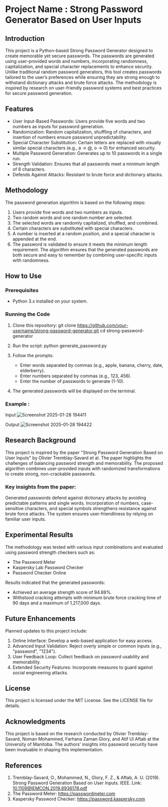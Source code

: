 # Project Name : Strong Password Generator Based on User Inputs



## Introduction 

This project is a Python-based Strong Password Generator designed to create memorable yet secure passwords. The passwords are generated using user-provided words and numbers, incorporating randomness, capitalization, and special character replacements to enhance security.
Unlike traditional random password generators, this tool creates passwords tailored to the user’s preferences while ensuring they are strong enough to withstand dictionary attacks and brute force attacks. The methodology is inspired by research on user-friendly password systems and best practices for secure password generation.


## Features 

- User Input-Based Passwords: Users provide five words and two numbers as inputs for password generation.
- Randomization: Random capitalization, shuffling of characters, and insertion of numbers ensure password unpredictability.
- Special Character Substitution: Certain letters are replaced with visually similar special characters (e.g., a → @, o → 0) for enhanced security.
- Multiple Password Generation: Generates up to 10 passwords in a single run.
- Strength Validation: Ensures that all passwords meet a minimum length of 8 characters.
- Defends Against Attacks: Resistant to brute force and dictionary attacks.


## Methodology 

The password generation algorithm is based on the following steps:
  1. Users provide five words and two numbers as inputs.
  2. Two random words and one random number are selected.
  3. The selected words are randomly capitalized, shuffled, and combined.
  4. Certain characters are substituted with special characters.
  5. A number is inserted at a random position, and a special character is appended at the end.
  6. The password is validated to ensure it meets the minimum length requirement.
The algorithm ensures that the generated passwords are both secure and easy to remember by combining user-specific inputs with randomness.


## How to Use

### Prerequisites
- Python 3.x installed on your system.

### Running the Code 
1. Clone this repository:
     git clone https://github.com/your-username/strong-password-generator.git
     cd strong-password-generator

2. Run the script:
    python generate_password.py

3. Follow the prompts:
    - Enter words separated by commas (e.g., apple, banana, cherry, date, elderberry).
    - Enter numbers separated by commas (e.g., 123, 456).
    - Enter the number of passwords to generate (1-10).

4. The generated passwords will be displayed on the terminal.


### Example :
  Input
    ![Screenshot 2025-01-28 194411](https://github.com/user-attachments/assets/79013038-2f97-440a-81c6-13be1f2fae58)

  Output 
    ![Screenshot 2025-01-28 194422](https://github.com/user-attachments/assets/413a8d0b-fc23-48a9-bd44-ecb688f88ab3)


## Research Background

This project is inspired by the paper "Strong Password Generation Based on User Inputs" by Olivier Tremblay-Savard et al. The paper highlights the challenges of balancing password strength and memorability. The proposed algorithm combines user-provided inputs with randomized transformations to create strong, non-crackable passwords.

### Key insights from the paper:

Generated passwords defend against dictionary attacks by avoiding predictable patterns and single words.
Incorporation of numbers, case-sensitive characters, and special symbols strengthens resistance against brute force attacks.
The system ensures user-friendliness by relying on familiar user inputs.
    

## Experimental Results

The methodology was tested with various input combinations and evaluated using password strength checkers such as:
  - The Password Meter
  - Kaspersky Lab Password Checker
  - Password Checker Online
    
Results indicated that the generated passwords:
  - Achieved an average strength score of 94.88%.
  - Withstood cracking attempts with minimum brute force cracking time of 90 days and a maximum of 1,217,000 days.


## Future Enhancements  

Planned updates to this project include:
  1. Online Interface: Develop a web-based application for easy access.
  2. Advanced Input Validation: Reject overly simple or common inputs (e.g., "password", "1234").
  3. User Feedback Loop: Collect feedback on password usability and memorability.
  4. Extended Security Features: Incorporate measures to guard against social engineering attacks.

## License 
     
This project is licensed under the MIT License. See the LICENSE file for details.

## Acknowledgments

This project is based on the research conducted by Olivier Tremblay-Savard, Noman Mohammed, Farhana Zaman Glory, and Atif Ul Aftab at the University of Manitoba. The authors' insights into password security have been invaluable in shaping this implementation.

## References

1. Tremblay-Savard, O., Mohammed, N., Glory, F. Z., & Aftab, A. U. (2019). Strong Password Generation Based on User Inputs. IEEE.
   Link: [10.1109@IEMCON.2019.8936178.pdf](https://github.com/user-attachments/files/18574842/10.1109%40IEMCON.2019.8936178.pdf)
3. The Password Meter: https://passwordmeter.com
4. Kaspersky Password Checker: https://password.kaspersky.com

  


   
